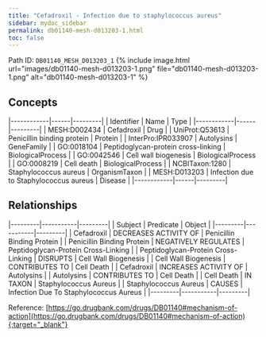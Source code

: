 ```yaml
---
title: "Cefadroxil - Infection due to staphylococcus aureus"
sidebar: mydoc_sidebar
permalink: db01140-mesh-d013203-1.html
toc: false 
---
```



Path ID: `DB01140_MESH_D013203_1`
{% include image.html url="images/db01140-mesh-d013203-1.png" file="db01140-mesh-d013203-1.png" alt="db01140-mesh-d013203-1" %}

## Concepts

|------------|------|---------|
| Identifier | Name | Type    |
|------------|------|---------|
| MESH:D002434 | Cefadroxil | Drug |
| UniProt:Q53613 | Penicillin binding protein | Protein |
| InterPro:IPR033907 | Autolysins | GeneFamily |
| GO:0018104 | Peptidoglycan-protein cross-linking | BiologicalProcess |
| GO:0042546 | Cell wall biogenesis | BiologicalProcess |
| GO:0008219 | Cell death | BiologicalProcess |
| NCBITaxon:1280 | Staphylococcus aureus | OrganismTaxon |
| MESH:D013203 | Infection due to Staphylococcus aureus | Disease |
|------------|------|---------|

## Relationships

|---------|-----------|---------|
| Subject | Predicate | Object  |
|---------|-----------|---------|
| Cefadroxil | DECREASES ACTIVITY OF | Penicillin Binding Protein |
| Penicillin Binding Protein | NEGATIVELY REGULATES | Peptidoglycan-Protein Cross-Linking |
| Peptidoglycan-Protein Cross-Linking | DISRUPTS | Cell Wall Biogenesis |
| Cell Wall Biogenesis | CONTRIBUTES TO | Cell Death |
| Cefadroxil | INCREASES ACTIVITY OF | Autolysins |
| Autolysins | CONTRIBUTES TO | Cell Death |
| Cell Death | IN TAXON | Staphylococcus Aureus |
| Staphylococcus Aureus | CAUSES | Infection Due To Staphylococcus Aureus |
|---------|-----------|---------|

Reference: [https://go.drugbank.com/drugs/DB01140#mechanism-of-action](https://go.drugbank.com/drugs/DB01140#mechanism-of-action){:target="_blank"}